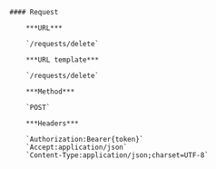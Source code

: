     #### Request

        ***URL***

        `/requests/delete`

        ***URL template***

        `/requests/delete`

        ***Method***

        `POST`

        ***Headers***

        `Authorization:Bearer{token}`
        `Accept:application/json`
        `Content-Type:application/json;charset=UTF-8`
